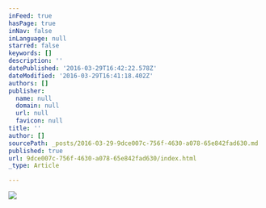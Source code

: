 ```yaml
---
inFeed: true
hasPage: true
inNav: false
inLanguage: null
starred: false
keywords: []
description: ''
datePublished: '2016-03-29T16:42:22.578Z'
dateModified: '2016-03-29T16:41:18.402Z'
authors: []
publisher:
  name: null
  domain: null
  url: null
  favicon: null
title: ''
author: []
sourcePath: _posts/2016-03-29-9dce007c-756f-4630-a078-65e842fad630.md
published: true
url: 9dce007c-756f-4630-a078-65e842fad630/index.html
_type: Article

---
```

![](https://the-grid-user-content.s3-us-west-2.amazonaws.com/9548a81f-5fad-414a-baf2-df0f24531047.jpg)